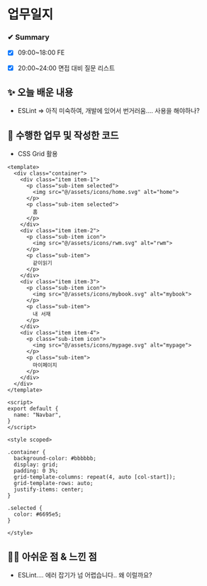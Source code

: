 # 업무일지

### ✔ Summary

- [x] 09:00~18:00 FE
- [x] 20:00~24:00 면접 대비 질문 리스트



## ✨ 오늘 배운 내용

- ESLint => 아직 미숙하여, 개발에 있어서 번거러움.... 사용을 해야하나?



## 👀 수행한 업무 및 작성한 코드

- CSS Grid 활용

```vue
<template>
  <div class="container">
    <div class="item item-1">
      <p class="sub-item selected">
        <img src="@/assets/icons/home.svg" alt="home">
      </p>
      <p class="sub-item selected">
        홈
      </p>
    </div>
    <div class="item item-2">
      <p class="sub-item icon">
        <img src="@/assets/icons/rwm.svg" alt="rwm">
      </p>
      <p class="sub-item">
        같이읽기
      </p>
    </div>
    <div class="item item-3">
      <p class="sub-item icon">
        <img src="@/assets/icons/mybook.svg" alt="mybook">
      </p>
      <p class="sub-item">
        내 서재
      </p>
    </div>
    <div class="item item-4">
      <p class="sub-item icon">
        <img src="@/assets/icons/mypage.svg" alt="mypage">
      </p>
      <p class="sub-item">
        마이페이지
      </p>
    </div>
  </div>
</template>

<script>
export default {
  name: "Navbar",
}
</script>

<style scoped>

.container {  
  background-color: #bbbbbb;
  display: grid;
  padding: 0 3%;
  grid-template-columns: repeat(4, auto [col-start]);
  grid-template-rows: auto;
  justify-items: center;
}

.selected {
  color: #6695e5;
}

</style>
```





## 🐱‍💻 아쉬운 점 & 느낀 점

- ESLint.... 에러 잡기가 넘 어렵습니다.. 왜 이럴까요?

 

